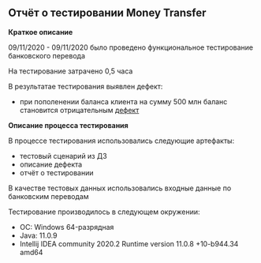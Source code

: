 ## Отчёт о тестировании Money Transfer ##

**Краткое описание**

09/11/2020 - 09/11/2020 было проведено функциональное тестирование банковского перевода

На тестирование затрачено 0,5 часа

В результатае тестирования выявлен дефект:
* при пополенении баланса клиента на сумму 500 млн баланс становится отрицательным
[дефект](https://yadi.sk/d/UIKn5ggEjqU1FQ)


**Описание процесса тестирования**

В процессе тестирования использовались следующие артефакты:

* тестовый сценарий из ДЗ
* описание дефекта
* отчёт о тестировании

В качестве тестовых данных использовались входные данные по банковским переводам

Тестирование производилось в следующем окружении:

* ОС: Windows 64-разрядная
* Java: 11.0.9
* Intellij IDEA community 2020.2
Runtime version 11.0.8 +10-b944.34 amd64